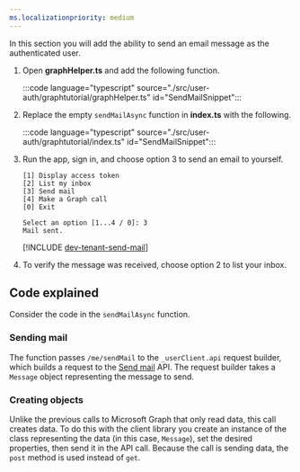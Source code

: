 ```yaml
---
ms.localizationpriority: medium
---
```


<!-- markdownlint-disable MD041 -->

In this section you will add the ability to send an email message as the authenticated user.

1. Open **graphHelper.ts** and add the following function.

    :::code language="typescript" source="./src/user-auth/graphtutorial/graphHelper.ts" id="SendMailSnippet":::

1. Replace the empty `sendMailAsync` function in **index.ts** with the following.

    :::code language="typescript" source="./src/user-auth/graphtutorial/index.ts" id="SendMailSnippet":::

1. Run the app, sign in, and choose option 3 to send an email to yourself.

    ```Shell
    [1] Display access token
    [2] List my inbox
    [3] Send mail
    [4] Make a Graph call
    [0] Exit

    Select an option [1...4 / 0]: 3
    Mail sent.
    ```

    [!INCLUDE [dev-tenant-send-mail](../shared/dev-tenant-send-mail.md)]

1. To verify the message was received, choose option 2 to list your inbox.

## Code explained

Consider the code in the `sendMailAsync` function.

### Sending mail

The function passes `/me/sendMail` to the `_userClient.api` request builder, which builds a request to the [Send mail](/graph/api/user-sendmail) API. The request builder takes a `Message` object representing the message to send.

### Creating objects

Unlike the previous calls to Microsoft Graph that only read data, this call creates data. To do this with the client library you create an instance of the class representing the data (in this case, `Message`), set the desired properties, then send it in the API call. Because the call is sending data, the `post` method is used instead of `get`.
